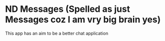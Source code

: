 # ND Messages (Spelled as just Messages coz I am vry big brain yes)
This app has an aim to be a better chat application


